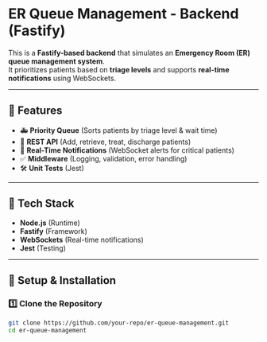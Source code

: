 # ER Queue Management - Backend (Fastify)

This is a **Fastify-based backend** that simulates an **Emergency Room (ER) queue management system**.  
It prioritizes patients based on **triage levels** and supports **real-time notifications** using WebSockets.

---

## 📌 Features
- 🚑 **Priority Queue** (Sorts patients by triage level & wait time)
- 🔄 **REST API** (Add, retrieve, treat, discharge patients)
- 📡 **Real-Time Notifications** (WebSocket alerts for critical patients)
- ✅ **Middleware** (Logging, validation, error handling)
- 🛠 **Unit Tests** (Jest)

---

## 📌 Tech Stack
- **Node.js** (Runtime)
- **Fastify** (Framework)
- **WebSockets** (Real-time notifications)
- **Jest** (Testing)

---

## 🚀 Setup & Installation

### **1️⃣ Clone the Repository**
```sh
git clone https://github.com/your-repo/er-queue-management.git
cd er-queue-management